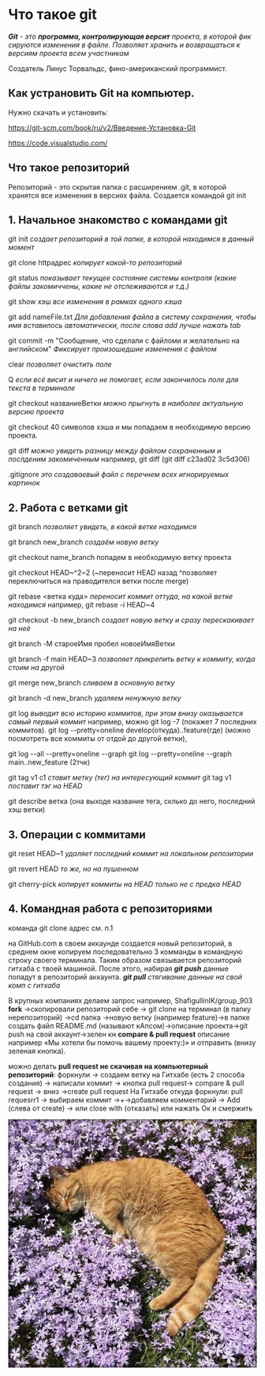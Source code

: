 # Что такое git

***Git** - это **программа, контролирующая  версит** проекта, в которой фик   сируются изменения в файле. Позволяет хранить и возвращаться к версиям проекта всем участникам*

Создатель Линус Торвальдс, фино-американский программист.

## Как устрановить Git на компьютер.
Нужно скачать и установить: 

https://git-scm.com/book/ru/v2/Введение-Установка-Git

https://code.visualstudio.com/
## Что такое репозиторий

Репозиторий - это скрытая папка с расширением .git, в которой хранятся все изменения в версиях файла. 
Создается командой git init   


## 1. Начальное знакомство с командами git
git init *создает репозиторий в той папке, в которой находимся в данный момент*

git clone httpадрес *копирует какой-то репозиторий*

git status *показывает текущее состояние системы контроля (какие файлы закомиччены, какие не отслеживаются и т.д.)*

git show хэш *все изменения в рамках одного хэша*

git add nameFile.txt *Для добавления файла в систему сохранения, чтобы имя вставилось автоматически, после слова add лучше нажать tab*

git commit -m "Сообщение, что сделали с файломи и желательно на английском" *Фиксирует произошедшие изменения с файлом*

clear *позволяет очистить поле*

Q *если всё висит и ничего не помогает, если закончилось поле для текста в терминале*

git checkout названиеВетки *можно прыгнуть в наиболее актуальную версию проекта*

git checkout 40 символов хэша и мы попадаем в необходимую версию проекта. 

git diff *можно увидеть разницу между файлом сохраненным и послденим закомиченным*
например, 
git diff (git diff c23ad02 3c5d306)

.gitignore *это создаваевый файл с перечнем всех игнорируемых картинок*

## 2. Работа с ветками git

git branch *позволяет увидеть, в какой ветке находимся*

git branch new_branch *создаём новую ветку*

git checkout name_branch попадем в необходимую ветку проекта

git checkout HEAD~^2~2 (~переносит HЕAD назад ^позволяет переключиться на праводителся ветки после merge)

git rebase <ветка куда> *переносит коммит оттуда, на какой ветке находимся*
например, git rebase -i HEAD~4

git checkout -b new_branch *создает новую ветку и сразу перескакивает на неё*

git branch -М староеИмя пробел новоеИмяВетки

git branch -f main НEAD~3 *позволяет прикрепить ветку к коммиту, когда стоим на другой*

git merge new_branch *сливаем в основную ветку*

git branch -d new_branch *удаляем ненужную ветку*

git log *выводит всю историю коммитов, при этом внизу оказывается самый первый коммит*
например, 
можно git log -7 (покажет 7 последних коммитов).
git log --pretty=oneline develop(откуда)..feature(где) (можно посмотреть все коммиты от отдой до другой ветки), 

git log --all --pretty=oneline --graph 
git log --pretty=oneline --graph main..new_feature (2тчк)

git tag v1 c1 *ставит метку (тег) на интересующий коммит*
git tag v1 *поставит тэг на HEAD*

git describe ветка (она выходе название тега, склько до него, последний хэш ветки)

## 3. Операции с коммитами 

git reset HEAD~1 *удаляет последний коммит на локальном репозитории*

git revert HEAD *то же, но на пушенном*

git cherry-pick <commit1> <commit2> *копирует коммиты на HEAD только не с предка HEAD*

## 4. Командная работа с репозиториями

команда git clone адрес см. п.1

на GitHub.com в своем аккаунде создается новый репозиторий, в среднем окне копируем последовательно 3 комманды в командную строку своего терминала. Таким образом связывается репозиторий гитхаба с твоей машиной.
После этого, набирая **_git push_** данные попадут в репозиторий аккаунта. 
**_git pull_** *стягивание данные на свой комп с гитхаба*

В крупных компаниях делаем запрос например, ShafigullinIK/group_903 **fork** →cкопировали репозиторий себе → git clone на терминал (в папку нерепозиторий) →cd папка →новую ветку (например feature)→в папке создать файл README.md (называют кАпсом)→описание проекта→git push на свой аккаунт→зелен кн **compare & pull request** описание например «Мы хотели бы помочь вашему проекту:)» и отправить (внизу зеленая кнопка). 

можно делать **pull request не скачивая на компьютерный репозиторий**: форкнули → создаем ветку на Гитхабе (есть 2 способа создания) →  написали коммит → кнопка pull request→ compare & pull request → вниз →сreate pull request
На Гитхабе откуда форкнули: pull requesrr1 → выбираем коммит →+→добавляем комментарий → Add (слева от create) → или close with (отказать) или нажать Ок и смержить

![Happy ending](after_work.jpg)